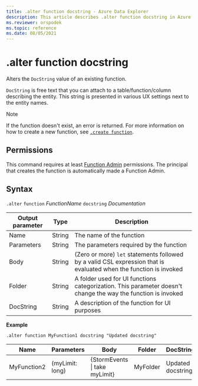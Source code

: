 ```yaml
---
title: .alter function docstring - Azure Data Explorer
description: This article describes .alter function docstring in Azure Data Explorer.
ms.reviewer: orspodek
ms.topic: reference
ms.date: 08/05/2021
---
```

# .alter function docstring

Alters the `DocString` value of an existing function.

`DocString` is free text that you can attach to a table/function/column describing the entity. This string is presented in various UX settings next to the entity names.

> [!NOTE]
> If the function doesn't exist, an error is returned. For more information on how to create a new function, see [`.create function`](create-function.md).

## Permissions

This command requires at least [Function Admin](../management/access-control/role-based-access-control.md) permissions. The principal that creates the function is automatically made a Function Admin.

## Syntax

`.alter` `function` *FunctionName* `docstring` *Documentation*

|Output parameter |Type |Description
|---|---|--- 
|Name  |String |The name of the function
|Parameters  |String |The parameters required by the function
|Body  |String |(Zero or more) `let` statements followed by a valid CSL expression that is evaluated when the function is invoked
|Folder|String|A folder used for UI functions categorization. This parameter doesn't change the way the function is invoked
|DocString|String|A description of the function for UI purposes

**Example** 

```kusto
.alter function MyFunction1 docstring "Updated docstring"
```
    
|Name |Parameters |Body|Folder|DocString
|---|---|---|---|---
|MyFunction2 |(myLimit: long)| {StormEvents &#124; take myLimit}|MyFolder|Updated docstring|

